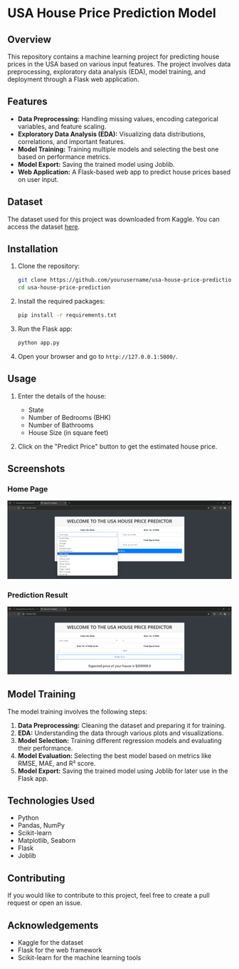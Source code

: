 # USA House Price Prediction Model

## Overview
This repository contains a machine learning project for predicting house prices in the USA based on various input features. The project involves data preprocessing, exploratory data analysis (EDA), model training, and deployment through a Flask web application.

## Features
- **Data Preprocessing:** Handling missing values, encoding categorical variables, and feature scaling.
- **Exploratory Data Analysis (EDA):** Visualizing data distributions, correlations, and important features.
- **Model Training:** Training multiple models and selecting the best one based on performance metrics.
- **Model Export:** Saving the trained model using Joblib.
- **Web Application:** A Flask-based web app to predict house prices based on user input.

## Dataset
The dataset used for this project was downloaded from Kaggle. You can access the dataset [here](https://www.kaggle.com/datasets/ahmedshahriarsakib/usa-real-estate-dataset).

## Installation
1. Clone the repository:
    ```sh
    git clone https://github.com/yourusername/usa-house-price-prediction.git
    cd usa-house-price-prediction
    ```

2. Install the required packages:
    ```sh
    pip install -r requirements.txt
    ```

3. Run the Flask app:
    ```sh
    python app.py
    ```

4. Open your browser and go to `http://127.0.0.1:5000/`.

## Usage
1. Enter the details of the house:
    - State
    - Number of Bedrooms (BHK)
    - Number of Bathrooms
    - House Size (in square feet)

2. Click on the "Predict Price" button to get the estimated house price.

## Screenshots
### Home Page
![Home Page](Images/home_page.png)

### Prediction Result
![Prediction Result](Images/prediction_result.png)

## Model Training
The model training involves the following steps:
1. **Data Preprocessing:** Cleaning the dataset and preparing it for training.
2. **EDA:** Understanding the data through various plots and visualizations.
3. **Model Selection:** Training different regression models and evaluating their performance.
4. **Model Evaluation:** Selecting the best model based on metrics like RMSE, MAE, and R² score.
5. **Model Export:** Saving the trained model using Joblib for later use in the Flask app.

## Technologies Used
- Python
- Pandas, NumPy
- Scikit-learn
- Matplotlib, Seaborn
- Flask
- Joblib

## Contributing
If you would like to contribute to this project, feel free to create a pull request or open an issue.

## Acknowledgements
- Kaggle for the dataset
- Flask for the web framework
- Scikit-learn for the machine learning tools

